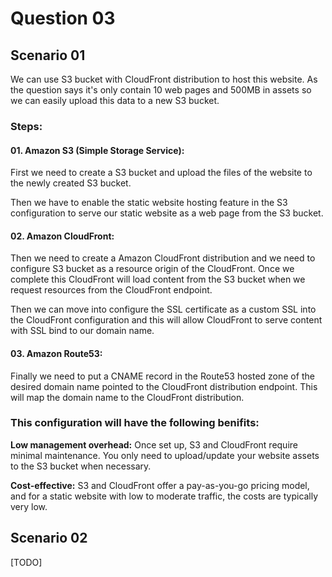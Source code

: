 # Question 03

## Scenario 01

We can use S3 bucket with CloudFront distribution to host this website. As the question says it's only contain 10 web pages and 500MB in assets so we can easily upload this data to a new S3 bucket.

### Steps:

#### 01. Amazon S3 (Simple Storage Service):

First we need to create a S3 bucket and upload the files of the website to the newly created S3 bucket.

Then we have to enable the static website hosting feature in the S3 configuration to serve our static website as a web page from the S3 bucket.


#### 02. Amazon CloudFront:

Then we need to create a Amazon CloudFront distribution and we need to configure S3 bucket as a resource origin of the CloudFront. Once we complete this CloudFront will load content from the S3 bucket when we request resources from the CloudFront endpoint.

Then we can move into configure the SSL certificate as a custom SSL into the CloudFront configuration and this will allow CloudFront to serve content with SSL bind to our domain name.


#### 03. Amazon Route53:

Finally we need to put a CNAME record in the Route53 hosted zone of the desired domain name pointed to the CloudFront distribution endpoint. This will map the domain name to the CloudFront distribution.


### This configuration will have the following benifits:

**Low management overhead:** Once set up, S3 and CloudFront require minimal maintenance. You only need to upload/update your website assets to the S3 bucket when necessary.

**Cost-effective:** S3 and CloudFront offer a pay-as-you-go pricing model, and for a static website with low to moderate traffic, the costs are typically very low.


## Scenario 02

[TODO]
